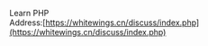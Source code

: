 Learn PHP   
Address:[https://whitewings.cn/discuss/index.php](https://whitewings.cn/discuss/index.php)
